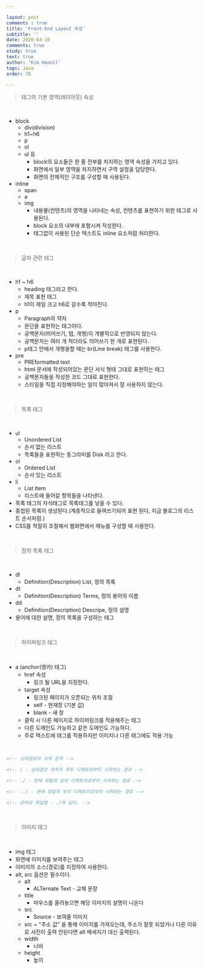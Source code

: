```yaml
---

layout: post
comments : true
title: 'Front-End Layout 속성'
subtitle: ''
date: 2020-04-10
comments: true
study: true
text: true
author: 'Kim Heonil'
tags: Java
order: 78

---
```


> 태그의 기본 영역(레이아웃) 속성

<br>

- block
  - div(division)
  - h1~h6
  - p
  - ol
  - ul 등
    - block의 요소들은 한 줄 전부를 차지하는 영역 속성을 가지고 있다.
    - 화면에서 일부 영역을 차지하면서 구역 설정을 담당한다.
    - 화면의 전체적인 구조를 구성할 때 사용된다.
- inline
  - span
  - a
  - img
    - 내용물(컨텐츠)의 영역을 나타내는 속성, 컨텐츠를 표현하기 위한 태그로 사용된다.
    - block 요소의 내부에 포함시켜 작성한다.
    - 태그없이 사용된 단순 텍스트도 inline 요소처럼 처리한다.

<br>

> 글자 관련 태그

<br>

- h1 ~ h6
  - heading 태그라고 한다.
  - 제목 표현 태그
  - h1이 제일 크고 h6로 갈수록 작아진다.
- p
  - Paragraph의 약자
  - 문단을 표현하는 태그이다.
  - 공백문자(띄어쓰기, 탭, 개행)이 개별적으로 반영되지 않는다.
  - 공백문자는 여러 개 적더라도 띄어쓰기 한 개로 표현된다.
  - p태그 안에서 개행을할 때는 br(Line break) 태그를 사용한다.
- pre
  - PREformatted text
  - html 문서에 작성되어있는 문단 서식 형태 그대로 표현하는 태그
  - 공백문자들을 작성한 코드 그대로 표현한다.
  - 스타일을 직접 지정해야하는 일이 많아져서 잘 사용하지 않는다.

<br>

> 목록 태그

<br>

- ul
  - Unordered List
  - 순서 없는 리스트
  - 목록들을 표현하는 동그라미를 Disk 라고 한다.
- ol
  - Ordered List
  - 순서 있는 리스트
- li
  - List Item
  - 리스트에 들어갈 항목들을 나타낸다.
- 목록 태그의 자식태그로 목록태그를 넣을 수 있다.
- 중첩된 목록이 생성된다.(계층적으로 들여쓰기되어 표현 된다, 지금 블로그의 리스트 순서처럼.)
- CSS를 적절히 조절해서 웹화면에서 메뉴를 구성할 때 사용한다.

<br>

> 정의 목록 태그

<br>

- dl
  - Definition(Description) List, 정의 목록
- dt
  - Definition(Description) Terms, 정의 용어의 이름
- dd
  - Definition(Description) Descripe, 정의 설명
- 용어에 대한 설명, 정의 목록을 구성하는 태그

<br>

> 하이퍼링크 태그

<br>

- a (anchor(앵카) 태그)
  - href 속성
    - 링크 될 URL을 지정한다.
  - target 속성
    - 링크된 페이지가 오픈되는 위치 조절
    - self - 현재창 (기본 값)
    - blank - 새 창
  - 클릭 시 다른 페이지로 하이퍼링크를 적용해주는 태그
  - 다른 도메인도 가능하고 같은 도메인도 가능하다.
  - 주로 텍스트에 태그를 적용하지만 이미지나 다른 태그에도 적용 가능

<br>

``` HTML
<!-- 상대경로의 시작 문자 -->

<!-- / - 상대경로 위치의 루트 디렉토리부터 시작하는 경로 -->

<!-- ./ - 현재 파일의 상위 디렉토리로부터 시작하는 경로 -->

<!-- ../ - 현재 파일의 부모 디렉토리로부터 시작하는 경로 -->

<!-- 곧바로 파일명 - ./와 같다. -->
```

<br>

> 이미지 태그

<br>

- img 태그
- 화면에 이미지를 보여주는 태그
- 이미지의 소스(경로)를 지정하여 사용한다.
- alt, src 옵션은 필수이다.
  - alt
    - ALTernate Text - 교체 문장
  - title
    - 마우스를 올려놓으면 해당 이미지의 설명이 나온다
  - src
    - Source - 보여줄 이미지
  - src = "주소 값" 을 통해 이미지를 가져오는데, 주소가 잘못 되었거나 다른 이유로 사진이 출력 안된다면 alt 메세지가 대신 출력된다.
  - width
    - 너비
  - height
    - 높이

<br><br>